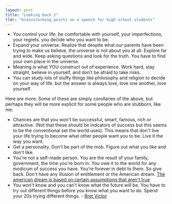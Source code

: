 ```yaml
---
layout: post
title: "Looking back 2"
tldr: "brainstorming points on a speech for high school students"
---
```


* You control your life. be comfortable with yourself, your imperfections, your regrets. you decide who you want to be.
* Expand your universe. Realize that despite what our parents have been trying to make us believe, the universe is not about you at all. Explore far and wide. Keep asking questions and look for the truth. You have to find your own place in the universe.
* Meaning is what YOU construct out of experience. Work hard, stay straight, believe in yourself, and don’t be afraid to take risks.
* You can study lots of stuffy things like philosophy and religion to decide on your way of life. but the answer is always love, love one another, love yourself.

Here are more. Some of these are simply corollaries of the above, but perhaps they will be more explicit for some people who are stubborn, like me.

[bret-victor-video]: http://vimeo.com/36579366
[american-dream]: http://www.reddit.com/r/atheism/comments/108a46/so_i_was_at_burger_king_tonight/c6bb33t

* Chances are that you won't be successful, smart, famous, rich or attractive. (Not that these should be indcators of success but this seems to be the conventional set the world uses). This means that don't live your life trying to become what other people want you to be. Live it the way you want.
* Get a personality. Don't be part of the mob. Figure out what you like and don't like.   
* You're not a self-made person. You are the result of your family, government, the time you're born in. You owe it to the world for any modicum of success you have. You're forever in debt to them. So give back. Don't have any illusion of entitlement or the American dream. [The american dream is based on certain assumptions that aren't true][american-dream]
* You won't know and you can't know what the future will be. You have to try out different things before you know what you want to do. Spend your 20s trying different things. - [Bret Victor][bret-victor-video]




